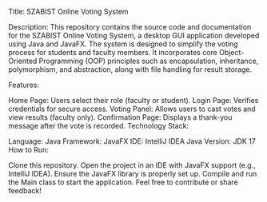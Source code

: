 Title: SZABIST Online Voting System

Description:
This repository contains the source code and documentation for the SZABIST Online Voting System, a desktop GUI application developed using Java and JavaFX. The system is designed to simplify the voting process for students and faculty members. It incorporates core Object-Oriented Programming (OOP) principles such as encapsulation, inheritance, polymorphism, and abstraction, along with file handling for result storage.

Features:

Home Page: Users select their role (faculty or student).
Login Page: Verifies credentials for secure access.
Voting Panel: Allows users to cast votes and view results (faculty only).
Confirmation Page: Displays a thank-you message after the vote is recorded.
Technology Stack:

Language: Java
Framework: JavaFX
IDE: IntelliJ IDEA
Java Version: JDK 17
How to Run:

Clone this repository.
Open the project in an IDE with JavaFX support (e.g., IntelliJ IDEA).
Ensure the JavaFX library is properly set up.
Compile and run the Main class to start the application.
Feel free to contribute or share feedback!
